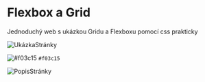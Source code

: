 # Flexbox a Grid 
Jednoduchý web s ukázkou Gridu a Flexboxu pomocí css prakticky

![UkázkaStránky](Stránka.jpg)

![#f03c15](https://placehold.it/15/f03c15/000000?text=+) `#f03c15`

![PopisStránky](StránkaSPopisem.jpg)
